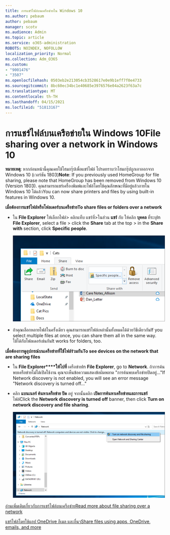 ```yaml
---
title: การแชร์ไฟล์บนเครือข่ายใน Windows 10
ms.author: pebaum
author: pebaum
manager: scotv
ms.audience: Admin
ms.topic: article
ms.service: o365-administration
ROBOTS: NOINDEX, NOFOLLOW
localization_priority: Normal
ms.collection: Adm_O365
ms.custom:
- "9001476"
- "3507"
ms.openlocfilehash: 0503eb2e213054cb3528617e0e9b1eff7f0e4733
ms.sourcegitcommit: 8bc60ec34bc1e40685e3976576e04a2623f63a7c
ms.translationtype: MT
ms.contentlocale: th-TH
ms.lasthandoff: 04/15/2021
ms.locfileid: "51813167"
---
```

# <a name="file-sharing-over-a-network-in-windows-10"></a><span data-ttu-id="38d44-102">การแชร์ไฟล์บนเครือข่ายใน Windows 10</span><span class="sxs-lookup"><span data-stu-id="38d44-102">File sharing over a network in Windows 10</span></span>

<span data-ttu-id="38d44-103">**หมายเหตุ**: หากก่อนหน้านี้คุณเคยใช้โฮมกรุ๊ปเพื่อแชร์ไฟล์ โปรดทราบว่าโฮมกรุ๊ปถูกเอาออกจาก Windows 10 (เวอร์ชัน 1803)</span><span class="sxs-lookup"><span data-stu-id="38d44-103">**Note**: If you previously used HomeGroup for file sharing, please note that HomeGroup has been removed from Windows 10 (Version 1803).</span></span> <span data-ttu-id="38d44-104">คุณสามารถแชร์เครื่องพิมพ์และไฟล์โดยใช้คุณลักษณะที่มีอยู่แล้วภายใน Windows 10 ได้แล้ว</span><span class="sxs-lookup"><span data-stu-id="38d44-104">You can now share printers and files by using built-in features in Windows 10.</span></span>

<span data-ttu-id="38d44-105">**เมื่อต้องการแชร์ไฟล์หรือโฟลเดอร์บนเครือข่าย**</span><span class="sxs-lookup"><span data-stu-id="38d44-105">**To share files or folders over a network**</span></span>

- <span data-ttu-id="38d44-106">ใน **File Explorer** ให้เลือกไฟล์> คลิกแท็บ แชร์ที่>ในส่วน **แชร์** กับ ให้คลิก **บุคคล** ที่ระบุ</span><span class="sxs-lookup"><span data-stu-id="38d44-106">In **File Explorer**, select a file > click the **Share** tab at the top > in the **Share with** section, click **Specific people**.</span></span>

    ![แชร์ไฟล์กับบุคคลที่ระบุ](media/share-with-specific-people.png)
          
- <span data-ttu-id="38d44-108">ถ้าคุณเลือกหลายไฟล์ในครั้งเดียว คุณสามารถแชร์ไฟล์เหล่านั้นทั้งหมดได้ด้วยวิธีเดียวกัน</span><span class="sxs-lookup"><span data-stu-id="38d44-108">If you select multiple files at once, you can share them all in the same way.</span></span> <span data-ttu-id="38d44-109">ใช้ได้กับโฟลเดอร์เช่นกัน</span><span class="sxs-lookup"><span data-stu-id="38d44-109">It works for folders, too.</span></span>

<span data-ttu-id="38d44-110">**เมื่อต้องการดูอุปกรณ์บนเครือข่ายที่ใช้ไฟล์ร่วมกัน**</span><span class="sxs-lookup"><span data-stu-id="38d44-110">**To see devices on the network that are sharing files**</span></span>

- <span data-ttu-id="38d44-111">ใน **File Explorer\*\*\*\*ให้ไปที่** เครือข่าย</span><span class="sxs-lookup"><span data-stu-id="38d44-111">In **File Explorer**, go to **Network**.</span></span> <span data-ttu-id="38d44-112">ถ้าการค้นพบเครือข่ายไม่ได้เปิดใช้งาน คุณจะเห็นข้อความแสดงข้อผิดพลาด "การค้นพบเครือข่ายปิดอยู่..."</span><span class="sxs-lookup"><span data-stu-id="38d44-112">If Network discovery is not enabled, you will see an error message "Network discovery is turned off..."</span></span>

- <span data-ttu-id="38d44-113">คลิก **แบนเนอร์ ค้นหาเครือข่าย ปิด** อยู่ จากนั้นคลิก **เปิดการค้นหาเครือข่ายและการแชร์** ไฟล์</span><span class="sxs-lookup"><span data-stu-id="38d44-113">Click the **Network discovery is turned off** banner, then click **Turn on network discovery and file sharing**.</span></span>

    ![เปิดการค้นพบเครือข่ายและการแชร์ไฟล์](media/turn-on-network-discovery.png)

[<span data-ttu-id="38d44-115">อ่านเพิ่มเติมเกี่ยวกับการแชร์ไฟล์บนเครือข่าย</span><span class="sxs-lookup"><span data-stu-id="38d44-115">Read more about file sharing over a network</span></span>](https://support.microsoft.com/help/4092694/windows-10-file-sharing-over-a-network)

[<span data-ttu-id="38d44-116">แชร์ไฟล์โดยใช้แอป OneDrive อีเมล และอื่นๆ</span><span class="sxs-lookup"><span data-stu-id="38d44-116">Share files using apps, OneDrive, emails, and more</span></span>](https://support.microsoft.com/help/4027674/windows-10-share-files-in-file-explorer)
